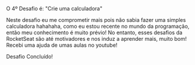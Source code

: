 O 4º Desafio é: "Crie uma calculadora"

Neste desafio eu me comprometir mais pois não sabia fazer uma simples calculadora hahahaha, como eu estou recente no mundo da programação, então meu conhecimento é muito prévio! No entanto, esses desafios da RocketSeat são até motivadores e nos induz a aprender mais, muito bom! Recebi uma ajuda de umas aulas no youtube!

Desafio Concluído!